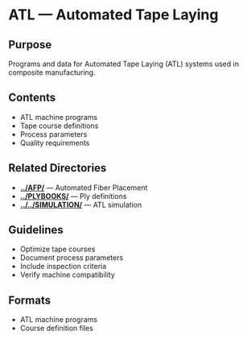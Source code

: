 # ATL — Automated Tape Laying

## Purpose
Programs and data for Automated Tape Laying (ATL) systems used in composite manufacturing.

## Contents
- ATL machine programs
- Tape course definitions
- Process parameters
- Quality requirements

## Related Directories
- **[../AFP/](../AFP/)** — Automated Fiber Placement
- **[../PLYBOOKS/](../PLYBOOKS/)** — Ply definitions
- **[../../SIMULATION/](../../SIMULATION/)** — ATL simulation

## Guidelines
- Optimize tape courses
- Document process parameters
- Include inspection criteria
- Verify machine compatibility

## Formats
- ATL machine programs
- Course definition files
